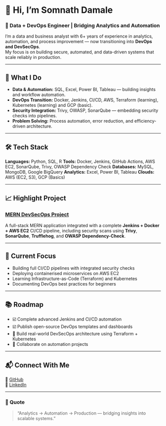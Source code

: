 # 👋 Hi, I’m Somnath Damale

### 🚀 Data + DevOps Engineer | Bridging Analytics and Automation

I’m a data and business analyst with 6+ years of experience in analytics, automation, and process improvement — now transitioning into **DevOps and DevSecOps**.  
My focus is on building secure, automated, and data-driven systems that scale reliably in production.

---

## 🧠 What I Do
- **Data & Automation:** SQL, Excel, Power BI, Tableau — building insights and workflow automation.
- **DevOps Transition:** Docker, Jenkins, CI/CD, AWS, Terraform (learning), Kubernetes (learning) and GCP (basic).
- **Security Integration:** Trivy, OWASP, SonarQube — embedding security checks into pipelines.
- **Problem Solving:** Process automation, error reduction, and efficiency-driven architecture.

---

## 🛠️ Tech Stack
**Languages:** Python, SQL, R
**Tools:** Docker, Jenkins, GitHub Actions, AWS EC2, SonarQube, Trivy, OWASP Dependency Check 
**Databases:** MySQL, MongoDB, Google BigQuery
**Analytics:** Excel, Power BI, Tableau 
**Clouds:** AWS (EC2, S3), GCP (Basics)

---

## 📈 Highlight Project
### [MERN DevSecOps Project](https://github.com/i-damale/mern-devsecops-project)
A full-stack MERN application integrated with a complete **Jenkins + Docker + AWS EC2** CI/CD pipeline, including security scans using **Trivy**, **SonarQube**, **Trufflehog**, and **OWASP Dependency-Check**.

---

## 🎯 Current Focus
- Building full CI/CD pipelines with integrated security checks  
- Deploying containerised microservices on AWS EC2  
- Learning Infrastructure-as-Code (Terraform) and Kubernetes  
- Documenting DevOps best practices for beginners

---

## 📚 Roadmap
- ☑️ Complete advanced Jenkins and CI/CD automation
- ☑️ Publish open-source DevOps templates and dashboards
- 🔄 Build real-world DevSecOps architecture using Terraform + Kubernetes
- 🔄 Collaborate on automation projects

---

## 📬 Connect With Me
🔗 [GitHub](https://github.com/i-damale)  
💼 [LinkedIn](https://linkedin.com/in/somnath-damale)

---

### 🧩 Quote
> “Analytics → Automation → Production — bridging insights into scalable systems.”
